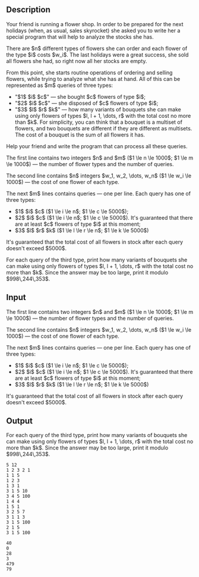 ## Description

<div><p>Your friend is running a flower shop. In order to be prepared for the next holidays (when, as usual, sales skyrocket) she asked you to write her a special program that will help to analyze the stocks she has.</p><p>There are $n$ different types of flowers she can order and each flower of the type $i$ costs $w_i$. The last holidays were a great success, she sold all flowers she had, so right now all her stocks are empty.</p><p>From this point, she starts routine operations of ordering and selling flowers, while trying to analyze what she has at hand. All of this can be represented as $m$ queries of three types: </p><ul> <li> "<span class="tex-font-style-tt">$1$ $i$ $c$</span>"&nbsp;— she bought $c$ flowers of type $i$; </li><li> "<span class="tex-font-style-tt">$2$ $i$ $c$</span>"&nbsp;— she disposed of $c$ flowers of type $i$; </li><li> "<span class="tex-font-style-tt">$3$ $l$ $r$ $k$</span>"&nbsp;— how many variants of bouquets she can make using only flowers of types $l, l + 1, \dots, r$ with the total cost no more than $k$. For simplicity, you can think that a bouquet is a multiset of flowers, and two bouquets are different if they are different as multisets. The cost of a bouquet is the sum of all flowers it has. </li></ul><p>Help your friend and write the program that can process all these queries.</p></div><div class="input-specification"><p>The first line contains two integers $n$ and $m$ ($1 \le n \le 1000$; $1 \le m \le 1000$)&nbsp;— the number of flower types and the number of queries.</p><p>The second line contains $n$ integers $w_1, w_2, \dots, w_n$ ($1 \le w_i \le 1000$)&nbsp;— the cost of one flower of each type.</p><p>The next $m$ lines contains queries&nbsp;— one per line. Each query has one of three types: </p><ul> <li> <span class="tex-font-style-tt">$1$ $i$ $c$</span> ($1 \le i \le n$; $1 \le c \le 5000$); </li><li> <span class="tex-font-style-tt">$2$ $i$ $c$</span> ($1 \le i \le n$; $1 \le c \le 5000$). It's guaranteed that there are at least $c$ flowers of type $i$ at this moment; </li><li> <span class="tex-font-style-tt">$3$ $l$ $r$ $k$</span> ($1 \le l \le r \le n$; $1 \le k \le 5000$) </li></ul><p><span class="tex-font-style-bf">It's guaranteed that the total cost of all flowers in stock after each query doesn't exceed $5000$</span>.</p></div><div class="output-specification"><p>For each query of the third type, print how many variants of bouquets she can make using only flowers of types $l, l + 1, \dots, r$ with the total cost no more than $k$. Since the answer may be too large, print it modulo $998\,244\,353$.</p></div>

## Input

<p>The first line contains two integers $n$ and $m$ ($1 \le n \le 1000$; $1 \le m \le 1000$)&nbsp;— the number of flower types and the number of queries.</p><p>The second line contains $n$ integers $w_1, w_2, \dots, w_n$ ($1 \le w_i \le 1000$)&nbsp;— the cost of one flower of each type.</p><p>The next $m$ lines contains queries&nbsp;— one per line. Each query has one of three types: </p><ul> <li> <span class="tex-font-style-tt">$1$ $i$ $c$</span> ($1 \le i \le n$; $1 \le c \le 5000$); </li><li> <span class="tex-font-style-tt">$2$ $i$ $c$</span> ($1 \le i \le n$; $1 \le c \le 5000$). It's guaranteed that there are at least $c$ flowers of type $i$ at this moment; </li><li> <span class="tex-font-style-tt">$3$ $l$ $r$ $k$</span> ($1 \le l \le r \le n$; $1 \le k \le 5000$) </li></ul><p><span class="tex-font-style-bf">It's guaranteed that the total cost of all flowers in stock after each query doesn't exceed $5000$</span>.</p>

## Output

<p>For each query of the third type, print how many variants of bouquets she can make using only flowers of types $l, l + 1, \dots, r$ with the total cost no more than $k$. Since the answer may be too large, print it modulo $998\,244\,353$.</p>





```input1
5 12
1 2 3 2 1
1 1 5
1 2 3
1 3 1
3 1 5 10
3 4 5 100
1 4 4
1 5 1
3 2 5 7
3 1 1 3
3 1 5 100
2 1 5
3 1 5 100
```




```output1
40
0
28
3
479
79
```


